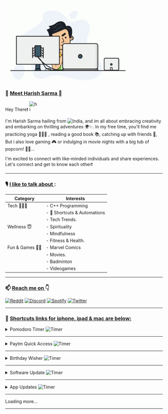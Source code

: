 <img align="center" alt="coding" width="400" src="programmer.gif">

### 🌟 <ins> **Meet Harish Sarma** </ins> 🌟

<p> Hey There❗️
<a target="_blank" rel="noopener noreferrer nofollow" href="https://user-images.githubusercontent.com/1303154/88677602-1635ba80-d120-11ea-84d8-d263ba5fc3c0.gif" data-target="animated-image.originalLink"><img src="https://user-images.githubusercontent.com/1303154/88677602-1635ba80-d120-11ea-84d8-d263ba5fc3c0.gif" alt="hi" style="width: 25px; display: inline-block;" data-target="animated-image.originalImage"></a> </p>
    
<p> I'm Harish Sarma hailing from <img alt="India" width="20" src="https://emoji.discadia.com/emojis/87616d51-5ea9-4da5-a19e-e01ea8b6d08f.GIF">, and im all about embracing creativity  and embarking on thrilling adventures 🌍✨. In my free time, you'll find me practicing yoga 🧘🏻‍♂️ , reading a good book 📚, catching up with friends 🤝, But i also love gaming 🎮 or indulging in movie nights with a big tub of popcorn! 🍿🎥...</p> 

<p> I'm excited to connect with like-minded individuals and share experiences. <br> Let's connect and get to know each other❗️ </p>

---

### 🎙 <ins> I like to talk about </ins>:

| Category      | Interests                                            |
| ------------- | ---------------------------------------------------- |
| Tech 👨🏻‍💻    | - C++ Programming                                      |
|               | -  Shortcuts & Automations                          |
|               | - Tech Trends.                                        |
| Wellness 😇 | - Spirituality                                        |
|               | - Mindfulness                                         |
|               | - Fitness & Health.                                   |
| Fun & Games 🕺🏻 | - Marvel Comics                                    |
|               | - Movies.                                             |
|               | - Badminton                                            |
|               | - Videogames                                             |


---

### 📫 <ins> Reach me on </ins> 👇

[![Reddit](https://img.shields.io/badge/Reddit-FF4500?style=for-the-badge&logo=reddit&logoColor=white)](https://www.reddit.com/u/Relevant-Plantain615/?utm_source=share&utm_medium=ios_app&utm_name=iossmf) [![Discord](https://img.shields.io/badge/Discord-%235865F2.svg?style=for-the-badge&logo=discord&logoColor=white)](https://discord.com/channels/harishsarma_v#8667) [![Spotify](https://img.shields.io/badge/Spotify-1ED760?style=for-the-badge&logo=spotify&logoColor=white)](https://open.spotify.com/user/31jcbymrsflp4n5iwiel3of4shey?si=an-T-vRORLejYeh3k6BNIg) [![Twitter](https://img.shields.io/badge/Twitter-%231DA1F2.svg?style=for-the-badge&logo=Twitter&logoColor=white)](https://www.twitter.com/harishsarma_v)

---

###  <ins>Shortcuts links for iphone, ipad & mac are below:</ins>

<details>
    <summary>Pomodoro Timer <img alt="Timer" width="20" src="https://emoji.discadia.com/emojis/eb2c6d07-6e2b-463c-85d6-8a9c6ead919a.GIF"> </summary>

<h4><ins>Overview</ins></h4>

<p>The Pomodoro technique is a time management system that involves breaking down work into intervals, typically 25 minutes in length, separated by short breaks. The technique is named after the Italian word for tomato, as the inventor, Francesco Cirillo, used a tomato-shaped kitchen timer to time his work intervals.</p>
<p>The purpose of using a Pomodoro timer is to help you break your work into manageable, focused segments, allowing you to stay focused and productive without becoming overwhelmed. By using a timer, you remove the need to constantly check the clock or be distracted by other tasks, as you know that you have a set amount of time in which to work before you can take a break.</p>
<p>Using a Pomodoro timer can also help you to prioritize your work, as you can decide which tasks to work on in each interval and ensure that you are making progress towards your goals. Additionally, taking regular breaks can help to reduce stress and prevent burnout, as well as improve your overall well-being and productivity.</p>

<h4><ins>How to Use</ins></h4>

 - Open the Shortcuts app on your mac device.
 - Find and run the "Pomodoro Timer" shortcut.
 - The shortcut will automatically follow a 25-minute focus session and a 5-minute break.
 - Tap "ok" to begin a work session.
 - Focus on your work during the work session.
 - When the timer completes, take a short break.
 - Repeat the process as needed to manage your work time effectively.

<h4> <ins>Download the Shortcut</ins></h4>
Checkout the link: 👉
    
<a href="https://www.icloud.com/shortcuts/6b4e5d4d307643a7bf1452db76564025">Pomodoro Timer for Mac</a> 
<br>


<h4>Note: For iPhone it is available by default in shortcuts Gallery</h4>

</details>

---
    
<details>
    <summary>Paytm Quick Access <img alt="Timer" width="20" src="https://emoji.discadia.com/emojis/5db150e9-c557-4998-ad25-602ba2d760d1.gif"> </summary>
   
<h4><ins>Overview</ins></h4>
    
<p>Paytm Quick Access Shortcut is a convenient feature that allows you to access your most-used Paytm services directly from your phone's home screen. With just one tap, you can easily make a payment, book your train and movie tickets, or even pay your bills.</p>

<h4><ins>How to Use</ins></h4>

 - Open the Shortcuts app on your mac device.
 - Find and run the "" shortcut.
 - Add this shortcut to your homescreen.
 - Every time you click on this shortcut it will give you options to select along with audio description.
 - Choose the desired option to go further. 
   
<h4> <ins>Download the Shortcut</ins></h4>
Checkout the link: 👉
    
<a href="https://www.icloud.com/shortcuts/c8ea021e30084979aed442cd5baf7c90">Paytm Quick Access</a>

</details>

---

<details>
    <summary>Birthday Wisher <img alt="Timer" width="20" src="https://emoji.discadia.com/emojis/d7513a09-b24c-407e-b9a5-9869a9f94839.GIF"> </summary>
    
<h4><ins>Overview</ins></h4>
<p>Are you tired of forgetting your friends and family members birthday's? Do you wish you could easily send them a personalized message to let them know you care, without spending much time? Look no further than this convenient birthday wish shortcut!</p>

<p>The best part? Once you've set up the shortcut, you can sit back and relax knowing that your friends and family members will receive a thoughtful birthday message without any additional effort on your part. This shortcut is perfect for anyone who wants to stay connected with loved ones but doesn't have the time or energy to remember every birthday.</p>

<p>So why not give it a try? Set up your personalized birthday wish shortcut today and start spreading joy to the important people in your life on their special day.</p>

<h4><ins>How to Use</ins></h4>

#### Add Birthdays to Your Contacts:
- Open your device's contacts app.
- Locate and select the contact for the person whose birthday you want to remember.
- Edit the contact's details.
- Find the "Birthday" field and enter their birthdate.
- Save the contact.

#### Download and Install the Birthday Wisher Shortcut:
- Download shortcut from the below link.
- Open the Shortcuts app on your iOS device.
- Find and run the "Birthday Wisher" shortcut.
- The shortcut will automatically check the calendar for any birthdays that match the current date and time.

<h3>Pro tip 💡</h3>

<p>You can automate to run this shortcut using time automation, which means it will run on the specified time everyday!</p>

#### <ins>Download the Shortcut</ins>
Checkout the link: 👉 
<a href="https://www.icloud.com/shortcuts/5e394786a33f4980b45dac44ea83d7ea">Birthday Wisher</a>

</details>

--- 

<details>
    <summary>Software Update <img alt="Timer" width="20" src="https://emoji.discadia.com/emojis/a3b23c33-d4be-4c82-8faf-15a1dfde49fe.GIF"> </summary>
<h4><ins>Overview</ins></h4>
<p> The Software Update Shortcut is designed to streamline the process of checking for and installing software updates on your iOS device. It provides a convenient and direct way to access the software update section in your device settings, allowing you to stay up-to-date with the latest operating system. </p>

#### <ins>How to Use</ins>
- Click the links to download and install the Software Update shortcut
- Run the Software Update Shortcut
- When you run the shortcut, it will instantly take you to the software update section in your device settings, bypassing the need to navigate through the general settings.
- Locate and tap the "Software Update" shortcut on your iOS device.

#### <ins> Download the shortcut: </ins>
Checkout the link: 👉 
<a href="https://www.icloud.com/shortcuts/269519fa5b98406f8f57e7a8ee552873">Software Update</a>

</details>

---

<details>
    <summary>App Updates <img alt="Timer" width="15" src="https://emoji.discadia.com/emojis/97563baf-95e8-4320-bed8-6c4d300859fc.PNG"> </summary>
<h4><ins>Overview</ins></h4>
<p> The App Store Updates Shortcut simplifies the process of checking for and installing updates for your installed apps from the App Store. With just a tap, you can quickly access the App Store's update section, view available app updates, and install them, ensuring that all your apps are running the latest versions. </p>

#### <ins>How to Use</ins></h4>
- Click the provided link to download and install the App Store Updates shortcut on your iOS device.
- Locate and tap the "App Store Updates" shortcut on your device.
- The shortcut instantly takes you to the App Store's update section.
- Within the update section, you can efficiently check for available updates for all your installed apps.
- If updates are available, you can choose to initiate the installation process directly from this section, ensuring your apps are current.

#### <ins> Download the shortcut: </ins>
Checkout the link: 👉 
<a href="https://www.icloud.com/shortcuts/c1c557f07d2f4204ba89f2132a0bc0b2">App Updates</a>

</details>

---

Loading more...

---

